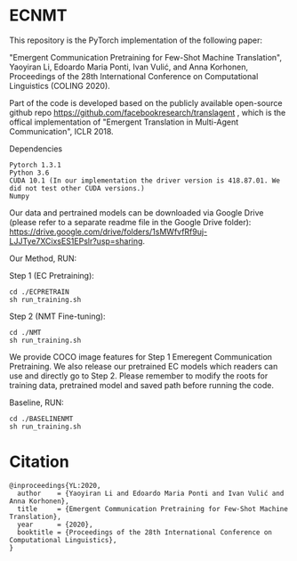 # ECNMT
This repository is the PyTorch implementation of the following paper: 

"Emergent Communication Pretraining for Few-Shot Machine Translation", Yaoyiran Li, Edoardo Maria Ponti, Ivan Vulić, and Anna Korhonen, Proceedings of the 28th International Conference on Computational Linguistics (COLING 2020).

Part of the code is developed based on the publicly available open-source github repo https://github.com/facebookresearch/translagent , which is the offical implementation of "Emergent Translation in Multi-Agent Communication", ICLR 2018. 


Dependencies

    Pytorch 1.3.1
    Python 3.6
    CUDA 10.1 (In our implementation the driver version is 418.87.01. We did not test other CUDA versions.)
    Numpy

Our data and pertrained models can be downloaded via Google Drive (please refer to a separate readme file in the Google Drive folder): https://drive.google.com/drive/folders/1sMWfvfRf9uj-LJJTye7XCixsES1EPslr?usp=sharing.


Our Method, RUN:

Step 1 (EC Pretraining): 

    cd ./ECPRETRAIN
    sh run_training.sh
                         
Step 2 (NMT Fine-tuning): 

    cd ./NMT
    sh run_training.sh

We provide COCO image features for Step 1 Emeregent Communication Pretraining. We also release our pretrained EC models which readers can use and directly go to Step 2. Please remember to modify the roots for training data, pretrained model and saved path before running the code.

Baseline, RUN:  

    cd ./BASELINENMT
    sh run_training.sh
   
# Citation

    @inproceedings{YL:2020,
      author    = {Yaoyiran Li and Edoardo Maria Ponti and Ivan Vulić and Anna Korhonen},
      title     = {Emergent Communication Pretraining for Few-Shot Machine Translation},
      year      = {2020},
      booktitle = {Proceedings of the 28th International Conference on Computational Linguistics},
    }
